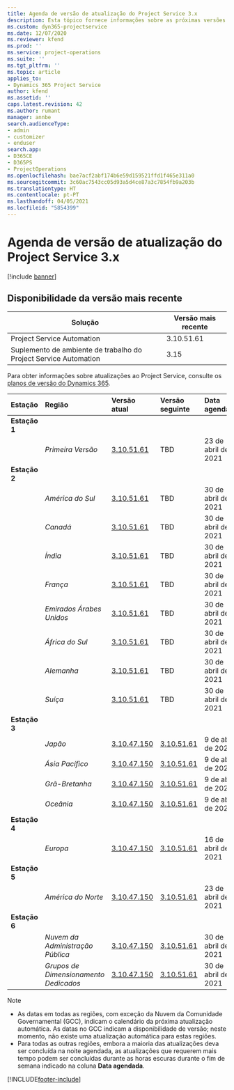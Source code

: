 ```yaml
---
title: Agenda de versão de atualização do Project Service 3.x
description: Esta tópico fornece informações sobre as próximas versões disponíveis e futuras do Dynamics 365 Project Service Automation.
ms.custom: dyn365-projectservice
ms.date: 12/07/2020
ms.reviewer: kfend
ms.prod: ''
ms.service: project-operations
ms.suite: ''
ms.tgt_pltfrm: ''
ms.topic: article
applies_to:
- Dynamics 365 Project Service
author: kfend
ms.assetid: ''
caps.latest.revision: 42
ms.author: rumant
manager: annbe
search.audienceType:
- admin
- customizer
- enduser
search.app:
- D365CE
- D365PS
- ProjectOperations
ms.openlocfilehash: bae7acf2abf174b6e59d159521ffd1f465e311a0
ms.sourcegitcommit: 3c60ac7543cc05d93a5d4ce87a3c7854fb9a203b
ms.translationtype: HT
ms.contentlocale: pt-PT
ms.lasthandoff: 04/05/2021
ms.locfileid: "5854399"
---
```

# <a name="update-release-schedule-for-project-service-3x"></a>Agenda de versão de atualização do Project Service 3.x

[!include [banner](../includes/psa-now-project-operations.md)]

## <a name="latest-version-availability"></a>Disponibilidade da versão mais recente

| Solução  | Versão mais recente |
|-------|----|
| Project Service Automation    | 3.10.51.61 |
| Suplemento de ambiente de trabalho do Project Service Automation                | 3.15          |

Para obter informações sobre atualizações ao Project Service, consulte os [planos de versão do Dynamics 365](https://docs.microsoft.com/dynamics365/release-plans/). 

| Estação  | Região | Versão atual | Versão seguinte |  Data agendada
| :---   | :---   | :---   | :---   |:---   |         
|<strong>Estação 1</strong> | |  |  | |
| | <i>Primeira Versão</i> | [3.10.51.61](whats-new-ur-30.md) | TBD | 23 de abril de 2021
|<strong>Estação 2</strong> | |  |  | |
| | <i>América do Sul</i> | [3.10.51.61](whats-new-ur-30.md) | TBD | 30 de abril de 2021
| | <i>Canadá</i> | [3.10.51.61](whats-new-ur-30.md) | TBD | 30 de abril de 2021
| | <i>Índia</i> | [3.10.51.61](whats-new-ur-30.md) | TBD | 30 de abril de 2021
| | <i>França</i> | [3.10.51.61](whats-new-ur-30.md) | TBD | 30 de abril de 2021
| | <i>Emirados Árabes Unidos</i> | [3.10.51.61](whats-new-ur-30.md) | TBD | 30 de abril de 2021
| | <i>África do Sul</i> | [3.10.51.61](whats-new-ur-30.md) | TBD | 30 de abril de 2021
| | <i>Alemanha</i> | [3.10.51.61](whats-new-ur-30.md) | TBD | 30 de abril de 2021
| | <i>Suíça</i> | [3.10.51.61](whats-new-ur-30.md) | TBD | 30 de abril de 2021
|<strong>Estação 3</strong> | |  |  | |
| | <i>Japão</i> | [3.10.47.150](whats-new-ur-29-5.md) | [3.10.51.61](whats-new-ur-30.md) | 9 de abril de 2021
| | <i>Ásia Pacífico</i> | [3.10.47.150](whats-new-ur-29-5.md) | [3.10.51.61](whats-new-ur-30.md) | 9 de abril de 2021
| | <i>Grã-Bretanha</i> | [3.10.47.150](whats-new-ur-29-5.md) | [3.10.51.61](whats-new-ur-30.md) | 9 de abril de 2021
| | <i>Oceânia</i> | [3.10.47.150](whats-new-ur-29-5.md) | [3.10.51.61](whats-new-ur-30.md) | 9 de abril de 2021
|<strong>Estação 4</strong> | |  |  | |
| | <i>Europa</i> | [3.10.47.150](whats-new-ur-29-5.md) | [3.10.51.61](whats-new-ur-30.md) | 16 de abril de 2021
|<strong>Estação 5</strong> | |  |  | |
| | <i>América do Norte</i> | [3.10.47.150](whats-new-ur-29-5.md) | [3.10.51.61](whats-new-ur-30.md) | 23 de abril de 2021
|<strong>Estação 6</strong> | |  |  | |
| | <i>Nuvem da Administração Pública</i> | [3.10.47.150](whats-new-ur-29-5.md) | [3.10.51.61](whats-new-ur-30.md) | 30 de abril de 2021
| | <i>Grupos de Dimensionamento Dedicados</i> | [3.10.47.150](whats-new-ur-29-5.md) | [3.10.51.61](whats-new-ur-30.md) | 30 de abril de 2021

>[!Note]
> - As datas em todas as regiões, com exceção da Nuvem da Comunidade Governamental (GCC), indicam o calendário da próxima atualização automática. As datas no GCC indicam a disponibilidade de versão; neste momento, não existe uma atualização automática para estas regiões.
> - Para todas as outras regiões, embora a maioria das atualizações deva ser concluída na noite agendada, as atualizações que requerem mais tempo podem ser concluídas durante as horas escuras durante o fim de semana indicado na coluna **Data agendada**.


[!INCLUDE[footer-include](../includes/footer-banner.md)]
